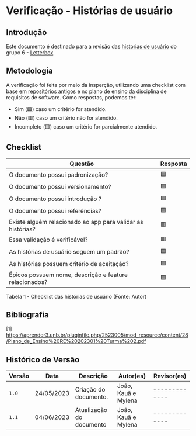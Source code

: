 
# Verificação - Histórias de usuário

## Introdução
Este documento é destinado para a revisão das [historias de usuário]( https://requisitos-de-software.github.io/2023.1-Letterboxd/Modelagem/Metodologias%20Ageis/historiaUsuario/) do grupo 6 - [Letterbox](https://github.com/Requisitos-de-Software/2023.1-Letterboxd).

## Metodologia

A verificação foi feita por meio da insperção, utilizando uma checklist com base em [repositórios antigos](https://github.com/Requisitos-de-Software) e no plano de ensino da disciplina de requisitos de software. Como respostas, podemos ter: 

- Sim (🟩) caso um critério for atendido.
- Não (🟥) caso um critério não for atendido.
- Incompleto (🟨) caso um critério for parcialmente atendido.

## Checklist
|Questão|Resposta|
|-------|--------|
|O documento possui padronização?|🟩|
|O documento possui versionamento?|🟩|
|O documento possui introdução ?|🟩|
|O documento possui referências? |🟩|
|Existe alguém relacionado ao app para validar as histórias?|🟥|
|Essa validação é verificável? |🟥|
|As histórias de usuário seguem um padrão?|🟩|
|As histórias possuem critério de aceitação?|🟩|
|Épicos possuem nome, descrição e feature relacionados?|🟩|

Tabela 1 - Checklist das histórias de usuário  (Fonte: Autor) 

## Bibliografia
[1] https://aprender3.unb.br/pluginfile.php/2523005/mod_resource/content/28/Plano_de_Ensino%20RE%20202301%20Turma%202.pdf 

## Histórico de Versão

| Versão | Data          | Descrição                          | Autor(es)     |  Revisor(es)  |
| ------ | ------------- | ---------------------------------- | ------------- | ------------- |
| `1.0`  | 24/05/2023    | Criação do documento.              |  João, Kauã e Mylena  | ------------- |
| `1.1`  | 04/06/2023    | Atualização do documento              |  João, Kauã e Mylena  | ------------- |

